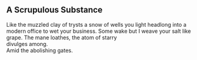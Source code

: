 A Scrupulous Substance
----------------------
Like the muzzled clay of trysts a snow of wells you light headlong into a modern office to wet your business. Some wake but I weave your salt like grape. The mane loathes, the atom of starry  
divulges among.  
Amid the abolishing gates.  
